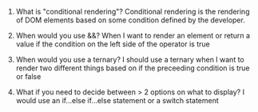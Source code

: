 1. What is "conditional rendering"? 
Conditional rendering is the rendering of DOM elements based on some condition defined 
by the developer.


2. When would you use &&?
When I want to render an element or return a value if the condition on the left side of the operator is true


3. When would you use a ternary?
I should use a ternary when I want to render two different things based on if the preceeding condition is true or false


4. What if you need to decide between > 2 options on what to display?
I would use an if...else if...else statement or a switch statement